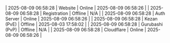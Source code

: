 | 2025-08-09 06:58:28 | Website | Online | 2025-08-09 06:58:26 |
| 2025-08-09 06:58:28 | Registration | Offline | N/A |
| 2025-08-09 06:58:28 | Auth Server | Online | 2025-08-09 06:58:26 |
| 2025-08-09 06:58:28 | Kezan (PvE) | Offline | 2025-08-03 17:58:02 |
| 2025-08-09 06:58:28 | Gurubashi (PvP) | Offline | N/A |
| 2025-08-09 06:58:28 | Cloudflare | Online | 2025-08-09 06:58:26 |
